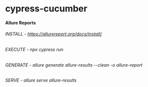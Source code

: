 # cypress-cucumber

#### Allure Reports

###### INSTALL - https://allurereport.org/docs/install/

###### EXECUTE - npx cypress run

###### GENERATE - allure generate allure-results --clean -o allure-report

###### SERVE - allure serve allure-results
